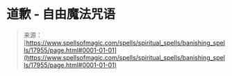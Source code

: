 <!--yml

category: 未分类

date: 2024-06-12 18:59:19

-->

# 道歉 - 自由魔法咒语

> 来源：[https://www.spellsofmagic.com/spells/spiritual_spells/banishing_spells/17955/page.html#0001-01-01](https://www.spellsofmagic.com/spells/spiritual_spells/banishing_spells/17955/page.html#0001-01-01)
